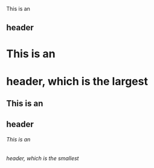 This is an <h2> header
# This is an <h1> header, which is the largest
## This is an <h2> header
###### This is an <h6> header, which is the smallest

